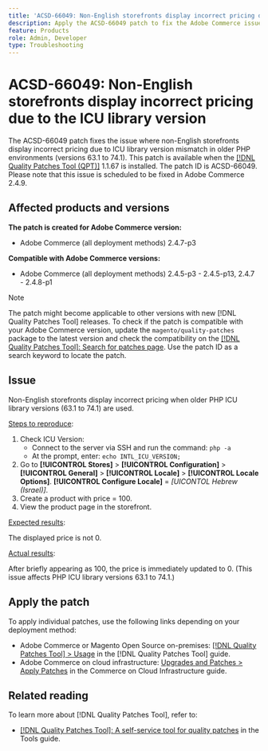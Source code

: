 ```yaml
---
title: 'ACSD-66049: Non-English storefronts display incorrect pricing due to the ICU library version'
description: Apply the ACSD-66049 patch to fix the Adobe Commerce issue where non-English storefronts display incorrect pricing due to ICU library version mismatch in older PHP environments (versions 63.1 to 74.1).
feature: Products
role: Admin, Developer
type: Troubleshooting
---
```


# ACSD-66049: Non-English storefronts display incorrect pricing due to the ICU library version

The ACSD-66049 patch fixes the issue where non-English storefronts display incorrect pricing due to ICU library version mismatch in older PHP environments (versions 63.1 to 74.1). This patch is available when the [[!DNL Quality Patches Tool (QPT)]](/help/tools/quality-patches-tool/quality-patches-tool-to-self-serve-quality-patches.md) 1.1.67 is installed. The patch ID is ACSD-66049. Please note that this issue is scheduled to be fixed in Adobe Commerce 2.4.9.

## Affected products and versions

**The patch is created for Adobe Commerce version:**

* Adobe Commerce (all deployment methods) 2.4.7-p3

**Compatible with Adobe Commerce versions:**

* Adobe Commerce (all deployment methods) 2.4.5-p3 - 2.4.5-p13, 2.4.7 - 2.4.8-p1

>[!NOTE]
>
>The patch might become applicable to other versions with new [!DNL Quality Patches Tool] releases. To check if the patch is compatible with your Adobe Commerce version, update the `magento/quality-patches` package to the latest version and check the compatibility on the [[!DNL Quality Patches Tool]: Search for patches page](https://experienceleague.adobe.com/tools/commerce-quality-patches/index.html). Use the patch ID as a search keyword to locate the patch.

## Issue

Non-English storefronts display incorrect pricing when older PHP ICU library versions (63.1 to 74.1) are used.  

<u>Steps to reproduce</u>:

1. Check ICU Version:
   - Connect to the server via SSH and run the command: `php -a`
   - At the prompt, enter: `echo INTL_ICU_VERSION;`
1. Go to **[!UICONTROL Stores]** > **[!UICONTROL Configuration]** > **[!UICONTROL General]** > **[!UICONTROL Locale]** > **[!UICONTROL Locale Options]**. **[!UICONTROL Configure Locale]** = *[UICONTOL Hebrew (Israel)]*.
1. Create a product with price = 100.
1. View the product page in the storefront.

<u>Expected results</u>:

The displayed price is not 0.

<u>Actual results</u>:

After briefly appearing as 100, the price is immediately updated to 0.
(This issue affects PHP ICU library versions 63.1 to 74.1.)

## Apply the patch

To apply individual patches, use the following links depending on your deployment method:

* Adobe Commerce or Magento Open Source on-premises: [[!DNL Quality Patches Tool] > Usage](/help/tools/quality-patches-tool/usage.md) in the [!DNL Quality Patches Tool] guide.
* Adobe Commerce on cloud infrastructure: [Upgrades and Patches > Apply Patches](https://experienceleague.adobe.com/docs/commerce-cloud-service/user-guide/develop/upgrade/apply-patches.html) in the Commerce on Cloud Infrastructure guide.

## Related reading

To learn more about [!DNL Quality Patches Tool], refer to:

* [[!DNL Quality Patches Tool]: A self-service tool for quality patches](/help/tools/quality-patches-tool/quality-patches-tool-to-self-serve-quality-patches.md) in the Tools guide.
